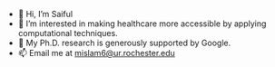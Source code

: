 - 👋 Hi, I’m Saiful
- 👀 I’m interested in making healthcare more accessible by applying computational techniques.
- 🌱 My Ph.D. research is generously supported by Google.
- 📫 Email me at mislam6@ur.rochester.edu

<!---
saiful1105020/saiful1105020 is a ✨ special ✨ repository because its `README.md` (this file) appears on your GitHub profile.
You can click the Preview link to take a look at your changes.
--->
